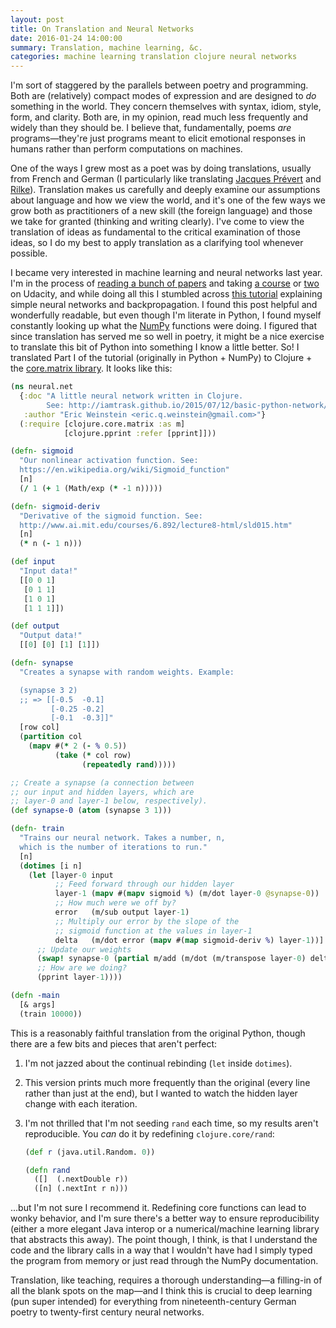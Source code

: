 ```yaml
---
layout: post
title: On Translation and Neural Networks
date: 2016-01-24 14:00:00
summary: Translation, machine learning, &c.
categories: machine learning translation clojure neural networks
---
```


I'm sort of staggered by the parallels between poetry and programming. Both are (relatively) compact modes of expression and are designed to _do_ something in the world. They concern themselves with syntax, idiom, style, form, and clarity. Both are, in my opinion, read much less frequently and widely than they should be. I believe that, fundamentally, poems _are_ programs&mdash;they're just programs meant to elicit emotional responses in humans rather than perform computations on machines.

One of the ways I grew most as a poet was by doing translations, usually from French and German (I particularly like translating [Jacques Pr&eacute;vert](https://en.wikipedia.org/wiki/Jacques_Pr%C3%A9vert) and [Rilke](https://en.wikipedia.org/wiki/Rainer_Maria_Rilke)). Translation makes us carefully and deeply examine our assumptions about language and how we view the world, and it's one of the few ways we grow both as practitioners of a new skill (the foreign language) and those we take for granted (thinking and writing clearly). I've come to view the translation of ideas as fundamental to the critical examination of those ideas, so I do my best to apply translation as a clarifying tool whenever possible.

I became very interested in machine learning and neural networks last year. I'm in the process of [reading a bunch of papers](reading/learning/2015/12/27/reading-list-2016/) and taking [a course](https://www.udacity.com/course/viewer#!/c-ud120) or [two](https://www.udacity.com/course/viewer#!/c-ud730/l-6370362152/m-6379811815) on Udacity, and while doing all this I stumbled across [this tutorial](http://iamtrask.github.io/2015/07/12/basic-python-network/") explaining simple neural networks and backpropagation. I found this post helpful and wonderfully readable, but even though I'm literate in Python, I found myself constantly looking up what the [NumPy](http://www.numpy.org/) functions were doing. I figured that since translation has served me so well in poetry, it might be a nice exercise to translate this bit of Python into something I know a little better. So! I translated Part I of the tutorial (originally in Python + NumPy) to Clojure + the [core.matrix library](https://github.com/mikera/core.matrix). It looks like this:

```clj
(ns neural.net
  {:doc "A little neural network written in Clojure.
        See: http://iamtrask.github.io/2015/07/12/basic-python-network/"
   :author "Eric Weinstein <eric.q.weinstein@gmail.com>"}
  (:require [clojure.core.matrix :as m]
            [clojure.pprint :refer [pprint]]))

(defn- sigmoid
  "Our nonlinear activation function. See:
  https://en.wikipedia.org/wiki/Sigmoid_function"
  [n]
  (/ 1 (+ 1 (Math/exp (* -1 n)))))

(defn- sigmoid-deriv
  "Derivative of the sigmoid function. See:
  http://www.ai.mit.edu/courses/6.892/lecture8-html/sld015.htm"
  [n]
  (* n (- 1 n)))

(def input
  "Input data!"
  [[0 0 1]
   [0 1 1]
   [1 0 1]
   [1 1 1]])

(def output
  "Output data!"
  [[0] [0] [1] [1]])

(defn- synapse
  "Creates a synapse with random weights. Example:

  (synapse 3 2)
  ;; => [[-0.5  -0.1]
         [-0.25 -0.2]
         [-0.1  -0.3]]"
  [row col]
  (partition col
    (mapv #(* 2 (- % 0.5))
          (take (* col row)
                (repeatedly rand)))))

;; Create a synapse (a connection between
;; our input and hidden layers, which are
;; layer-0 and layer-1 below, respectively).
(def synapse-0 (atom (synapse 3 1)))

(defn- train
  "Trains our neural network. Takes a number, n,
  which is the number of iterations to run."
  [n]
  (dotimes [i n]
    (let [layer-0 input
          ;; Feed forward through our hidden layer
          layer-1 (mapv #(mapv sigmoid %) (m/dot layer-0 @synapse-0))
          ;; How much were we off by?
          error   (m/sub output layer-1)
          ;; Multiply our error by the slope of the
          ;; sigmoid function at the values in layer-1
          delta   (m/dot error (mapv #(map sigmoid-deriv %) layer-1))]
      ;; Update our weights
      (swap! synapse-0 (partial m/add (m/dot (m/transpose layer-0) delta)))
      ;; How are we doing?
      (pprint layer-1))))

(defn -main
  [& args]
  (train 10000))
```

This is a reasonably faithful translation from the original Python, though there are a few bits and pieces that aren't perfect:

1. I'm not jazzed about the continual rebinding (`let` inside `dotimes`).
2. This version prints much more frequently than the original (every line rather than just at the end), but I wanted to watch the hidden layer change with each iteration.
3. I'm not thrilled that I'm not seeding `rand` each time, so my results aren't reproducible. You _can_ do it by redefining `clojure.core/rand`:

    ```clj
    (def r (java.util.Random. 0))

    (defn rand
      ([]  (.nextDouble r))
      ([n] (.nextInt r n)))
    ```

...but I'm not sure I recommend it. Redefining core functions can lead to wonky behavior, and I'm sure there's a better way to ensure reproducibility (either a more elegant Java interop or a numerical/machine learning library that abstracts this away). The point though, I think, is that I understand the code and the library calls in a way that I wouldn't have had I simply typed the program from memory or just read through the NumPy documentation.

Translation, like teaching, requires a thorough understanding&mdash;a filling-in of all the blank spots on the map&mdash;and I think this is crucial to deep learning (pun super intended) for everything from nineteenth-century German poetry to twenty-first century neural networks.
